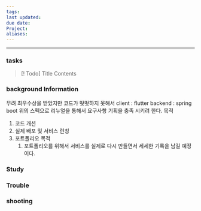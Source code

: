 ```yaml
---
tags: 
last updated: 
due date: 
Project: 
aliases:
---
```

--- 
### tasks

> [! Todo] Title
> Contents

### background Information

무려 최우수상을 받았지만 코드가 떳떳하지 못해서 
client : flutter 
backend : spring boot 
위의 스펙으로 리뉴얼을 통해서 요구사항 기획을 충족 시키려 한다.
목적
1. 코드 개션
2. 실제 배포 및 서비스 런칭
3. 포트폴리오 목적 
	1. 포트폴리오를 위해서 서비스를 실제로 다시 만들면서 세세한 기록을 남길 예정이다.
	



### Study



### Trouble





### shooting
